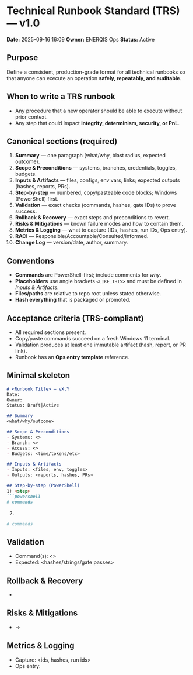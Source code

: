 # Technical Runbook Standard (TRS) — v1.0
**Date:** 2025-09-16 16:09
**Owner:** ENERQIS Ops
**Status:** Active

## Purpose
Define a consistent, production-grade format for all technical runbooks so that anyone can execute an operation **safely, repeatably, and auditable**.

## When to write a TRS runbook
- Any procedure that a new operator should be able to execute without prior context.
- Any step that could impact **integrity, determinism, security, or PnL**.

## Canonical sections (required)
1. **Summary** — one paragraph (what/why, blast radius, expected outcome).
2. **Scope & Preconditions** — systems, branches, credentials, toggles, budgets.
3. **Inputs & Artifacts** — files, configs, env vars, links; expected outputs (hashes, reports, PRs).
4. **Step-by-step** — numbered, copy/pasteable code blocks; Windows (PowerShell) first.
5. **Validation** — exact checks (commands, hashes, gate IDs) to prove success.
6. **Rollback & Recovery** — exact steps and preconditions to revert.
7. **Risks & Mitigations** — known failure modes and how to contain them.
8. **Metrics & Logging** — what to capture (IDs, hashes, run IDs, Ops entry).
9. **RACI** — Responsible/Accountable/Consulted/Informed.
10. **Change Log** — version/date, author, summary.

## Conventions
- **Commands** are PowerShell-first; include comments for *why*.
- **Placeholders** use angle brackets `<LIKE_THIS>` and must be defined in *Inputs & Artifacts*.
- **Files/paths** are relative to repo root unless stated otherwise.
- **Hash everything** that is packaged or promoted.

## Acceptance criteria (TRS-compliant)
- All required sections present.
- Copy/paste commands succeed on a fresh Windows 11 terminal.
- Validation produces at least one immutable artifact (hash, report, or PR link).
- Runbook has an **Ops entry template** reference.

## Minimal skeleton
```md
# <Runbook Title> — vX.Y
Date:
Owner:
Status: Draft|Active

## Summary
<what/why/outcome>

## Scope & Preconditions
- Systems: <>
- Branch: <>
- Access: <>
- Budgets: <time/tokens/etc>

## Inputs & Artifacts
- Inputs: <files, env, toggles>
- Outputs: <reports, hashes, PRs>

## Step-by-step (PowerShell)
1) <step>
```powershell
# commands
```
2) <step>
```powershell
# commands
```

## Validation
- Command(s): <>
- Expected: <hashes/strings/gate passes>

## Rollback & Recovery
- <exact steps>

## Risks & Mitigations
- <risk> → <mitigation>

## Metrics & Logging
- Capture: <ids, hashes, run ids>
- Ops entry: <template link>

## RACI
- R:
- A:
- C:
- I:

## Change Log
- 2025-09-15: v1.0 initial
```
